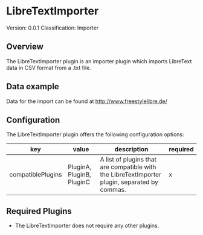 # LibreTextImporter
Version: 0.0.1
Classification: Importer

Overview
-----
The LibreTextImporter plugin is an importer plugin which imports LibreText data in CSV format from a .txt file.

Data example
-----
Data for the import can be found at http://www.freestylelibre.de/

Configuration
-----
The LibreTextImporter plugin offers the following configuration options:

| key  | value | description | required |
| ------------- | ------------- |  ------------- | ------------- |
| compatiblePlugins | PluginA, PluginB, PluginC | A list of plugins that are compatible with the LibreTextImporter plugin, separated by commas. | x

Required Plugins
-----
 - The LibreTextImporter does not require any other plugins.